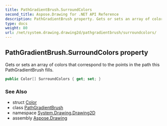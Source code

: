 ```yaml
---
title: PathGradientBrush.SurroundColors
second_title: Aspose.Drawing for .NET API Reference
description: PathGradientBrush property. Gets or sets an array of colors that correspond to the points in the path this PathGradientBrush fills
type: docs
weight: 80
url: /net/system.drawing.drawing2d/pathgradientbrush/surroundcolors/
---
```

## PathGradientBrush.SurroundColors property

Gets or sets an array of colors that correspond to the points in the path this PathGradientBrush fills.

```csharp
public Color[] SurroundColors { get; set; }
```

### See Also

* struct [Color](../../../system.drawing/color/)
* class [PathGradientBrush](../)
* namespace [System.Drawing.Drawing2D](../../pathgradientbrush/)
* assembly [Aspose.Drawing](../../../)


